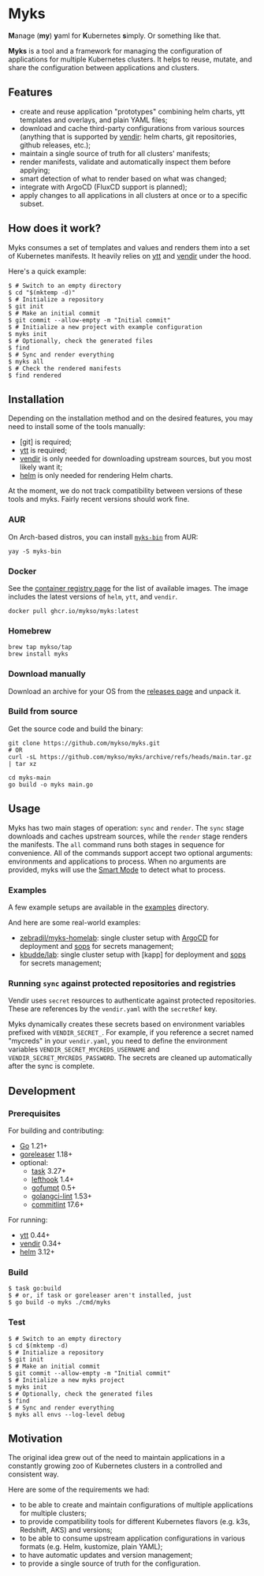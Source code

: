 # Myks

**M**anage (**my**) **y**aml for **K**ubernetes **s**imply. Or something like that.

**Myks** is a tool and a framework for managing the configuration of applications for multiple Kubernetes clusters.
It helps to reuse, mutate, and share the configuration between applications and clusters.

## Features

- create and reuse application "prototypes" combining helm charts, ytt templates and overlays, and plain YAML files;
- download and cache third-party configurations from various sources (anything that is supported by [vendir]:
  helm charts, git repositories, github releases, etc.);
- maintain a single source of truth for all clusters' manifests;
- render manifests, validate and automatically inspect them before applying;
- smart detection of what to render based on what was changed;
- integrate with ArgoCD (FluxCD support is planned);
- apply changes to all applications in all clusters at once or to a specific subset.

## How does it work?

Myks consumes a set of templates and values and renders them into a set of Kubernetes manifests.
It heavily relies on [ytt] and [vendir] under the hood.

Here's a quick example:

```console
$ # Switch to an empty directory
$ cd "$(mktemp -d)"
$ # Initialize a repository
$ git init
$ # Make an initial commit
$ git commit --allow-empty -m "Initial commit"
$ # Initialize a new project with example configuration
$ myks init
$ # Optionally, check the generated files
$ find
$ # Sync and render everything
$ myks all
$ # Check the rendered manifests
$ find rendered
```

## Installation

Depending on the installation method and on the desired features, you may need to install some of the tools manually:

- [git] is required;
- [ytt] is required;
- [vendir] is only needed for downloading upstream sources, but you most likely want it;
- [helm] is only needed for rendering Helm charts.

At the moment, we do not track compatibility between versions of these tools and myks.
Fairly recent versions should work fine.

### AUR

On Arch-based distros, you can install [`myks-bin`](https://aur.archlinux.org/packages/myks-bin/) from AUR:

```shell
yay -S myks-bin
```

### Docker

See the
[container registry page](https://github.com/mykso/myks/pkgs/container/myks)
for the list of available images.
The image includes the latest versions of `helm`, `ytt`, and `vendir`.

```shell
docker pull ghcr.io/mykso/myks:latest
```

### Homebrew

```
brew tap mykso/tap
brew install myks
```

### Download manually

Download an archive for your OS from the [releases page](https://github.com/mykso/myks/releases) and unpack it.

### Build from source

Get the source code and build the binary:

```shell
git clone https://github.com/mykso/myks.git
# OR
curl -sL https://github.com/mykso/myks/archive/refs/heads/main.tar.gz | tar xz

cd myks-main
go build -o myks main.go
```

## Usage

Myks has two main stages of operation: `sync` and `render`.
The `sync` stage downloads and caches upstream sources, while the `render` stage renders the manifests.
The `all` command runs both stages in sequence for convenience.
All of the commands support accept two optional arguments: environments and applications to process.
When no arguments are provided, myks will use the [Smart Mode](docs/SMARTMODE.md) to detect what to process.

### Examples

A few example setups are available in the [examples](examples) directory.

And here are some real-world examples:

- [zebradil/myks-homelab](https://github.com/zebradil/myks-homelab): single cluster setup with [ArgoCD] for deployment
  and [sops] for secrets management;
- [kbudde/lab](https://github.com/kbudde/lab): single cluster setup with [kapp] for deployment and [sops] for secrets
  management;

### Running `sync` against protected repositories and registries

Vendir uses `secret` resources to authenticate against protected repositories.
These are references by the `vendir.yaml` with the `secretRef` key.

Myks dynamically creates these secrets based on environment variables prefixed with `VENDIR_SECRET_`.
For example, if you reference a secret named "mycreds" in your `vendir.yaml`,
you need to define the environment variables `VENDIR_SECRET_MYCREDS_USERNAME` and `VENDIR_SECRET_MYCREDS_PASSWORD`.
The secrets are cleaned up automatically after the sync is complete.

## Development

### Prerequisites

For building and contributing:

- [Go](https://golang.org/) 1.21+
- [goreleaser](https://goreleaser.com/) 1.18+
- optional:
  - [task](https://taskfile.dev/) 3.27+
  - [lefthook](https://github.com/evilmartians/lefthook) 1.4+
  - [gofumpt](https://github.com/mvdan/gofumpt) 0.5+
  - [golangci-lint](https://golangci-lint.run/) 1.53+
  - [commitlint](https://commitlint.js.org/#/) 17.6+

For running:

- [ytt] 0.44+
- [vendir] 0.34+
- [helm] 3.12+

### Build

```console
$ task go:build
$ # or, if task or goreleaser aren't installed, just
$ go build -o myks ./cmd/myks
```

### Test

```console
$ # Switch to an empty directory
$ cd $(mktemp -d)
$ # Initialize a repository
$ git init
$ # Make an initial commit
$ git commit --allow-empty -m "Initial commit"
$ # Initialize a new myks project
$ myks init
$ # Optionally, check the generated files
$ find
$ # Sync and render everything
$ myks all envs --log-level debug
```

## Motivation

The original idea grew out of the need to maintain applications in a constantly growing zoo of Kubernetes clusters in a
controlled and consistent way.

Here are some of the requirements we had:

- to be able to create and maintain configurations of multiple applications for multiple clusters;
- to provide compatibility tools for different Kubernetes flavors (e.g. k3s, Redshift, AKS) and versions;
- to be able to consume upstream application configurations in various formats (e.g. Helm, kustomize, plain YAML);
- to have automatic updates and version management;
- to provide a single source of truth for the configuration.

[//]: # "Links"
[ArgoCD]: https://argoproj.github.io/cd/
[helm]: https://helm.sh/
[sops]: https://github.com/getsops/sops
[vendir]: https://carvel.dev/vendir/
[ytt]: https://carvel.dev/ytt/
